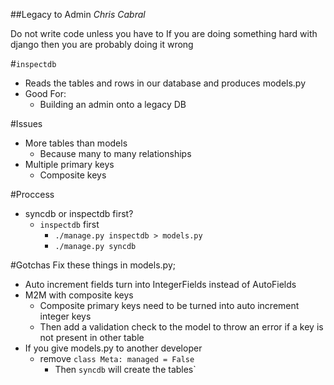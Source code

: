 ##Legacy to Admin
*Chris Cabral*

Do not write code unless you have to
If you are doing something hard with django then you are probably doing it wrong

#`inspectdb`
* Reads the tables and rows in our database and produces models.py
* Good For:
    - Building an admin onto a legacy DB


#Issues
* More tables than models
    - Because many to many relationships
* Multiple primary keys
    - Composite keys

#Proccess
* syncdb or inspectdb first?
    - `inspectdb` first
        - `./manage.py inspectdb > models.py`
        - `./manage.py syncdb`
    
#Gotchas
Fix these things in models.py;
* Auto increment fields turn into IntegerFields instead of AutoFields
* M2M with composite keys
    - Composite primary keys need to be turned into auto increment integer keys
    - Then add a validation check to the model to throw an error if a key is not present in other table
* If you give models.py to another developer
    - remove `class Meta: managed = False`
        - Then `syncdb` will create the tables`

